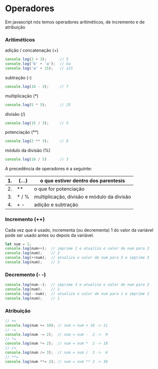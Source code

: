 # Operadores

Em javascript nós temos operadores aritiméticos, de incremento e de atribuição

### Aritiméticos

adição / concatenação (+)
```{.js linenums="1"}
console.log(2 + 3);      // 5
console.log('b' + 'a');  // ba
console.log('a' + 15);   // a15
```


subtração (-)
```{.js linenums="1"}
console.log(10 - 3);     // 7
```

multiplicação (*)
```{.js linenums="1"}
console.log(5 * 5);      // 25
```

divisão (/)
```{.js linenums="1"}
console.log(15 / 3);     // 5
```

potenciação (**)
```{.js linenums="1"}
console.log(2 ** 3);     // 8
```

módulo da divisão (%)
```{.js linenums="1"}
console.log(18 / 5)      // 3
```

A precedência de operadores é a seguinte:

| 1. | (…) | o que estiver dentro dos parentesis |
| --- | --- | --- |
| 2. | ** | o que for potenciação |
| 3. | *   /   % | multiplicação, divisão e módulo da divisão |
| 4. | +   - | adição e subtração |

### Incremento (++)
Cada vez que é usado, incrementa (ou decrementa) 1 do valor da variável
pode ser usado antes ou depois da variável.
```{.js linenums="1"}
let num = 1;
console.log(num++);  // imprime 1 e atualiza o valor de num para 2
console.log(num);    // 2
console.log(++num);  // atualiza o valor de num para 3 e imprime 3
console.log(num);    // 3
```

### Decremento (- -)

```{.js linenums="1"}
console.log(num--);  // imprime 3 e atualiza o valor de num para 2
console.log(num);    // 2
console.log(--num);  // atualiza o valor de num para 1 e imprime 1
console.log(num);    // 1
```

### Atribuição
```{.js linenums="1"}
// += 
console.log(num += 10); // num = num + 10 -> 11
// -=
console.log(num -= 2);  // num = num -  2 ->  9
// *=
console.log(num *= 2);  // num = num *  2 -> 18
// /=
console.log(num /= 3);  // num = num /  3 ->  6
// **=
console.log(num **= 2); // num = num ** 2 -> 36
```